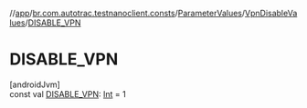 //[app](../../../../index.md)/[br.com.autotrac.testnanoclient.consts](../../index.md)/[ParameterValues](../index.md)/[VpnDisableValues](index.md)/[DISABLE_VPN](-d-i-s-a-b-l-e_-v-p-n.md)

# DISABLE_VPN

[androidJvm]\
const val [DISABLE_VPN](-d-i-s-a-b-l-e_-v-p-n.md): [Int](https://kotlinlang.org/api/latest/jvm/stdlib/kotlin/-int/index.html) = 1
